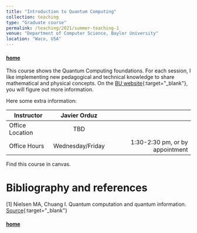 ```yaml
---
title: "Introduction to Quantum Computing"
collection: teaching
type: "Graduate course"
permalink: /teaching/2021/summer-teaching-1
venue: "Department of Computer Science, Baylor University"
location: "Waco, USA"
---
```


#### [home](../)

This course shows the Quantum Computing foundations. For each session, I like implementing new pedagogical and technical knowledge to share mathematical and physical concepts. On the [BU website](https://tinyurl.com/yhgalmw6){:target="_blank"}, you will figure out more information.

Here some extra information:

| Instructor   |      Javier Orduz      |   |
|--------------------|:-----------------------:|----------------:|
| Office Location |  TBD |  |
| Office Hours |    Wednesday/Friday   |   1:30-2:30 pm, or by appointment |


Find this course in canvas.

# Bibliography and references
[1] Nielsen MA, Chuang I. Quantum computation and quantum information. [Source](https://tinyurl.com/yewzs3cn){:target="_blank"}

#### [home](../)